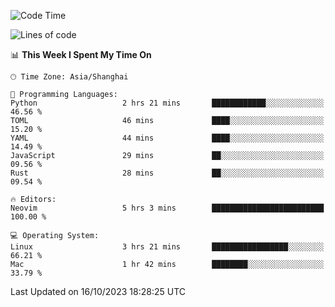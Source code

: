 <!--START_SECTION:waka-->
![Code Time](http://img.shields.io/badge/Code%20Time-1%2C634%20hrs%2016%20mins-blue)

![Lines of code](https://img.shields.io/badge/From%20Hello%20World%20I%27ve%20Written-287.6%20thousand%20lines%20of%20code-blue)

📊 **This Week I Spent My Time On** 

```text
🕑︎ Time Zone: Asia/Shanghai

💬 Programming Languages: 
Python                   2 hrs 21 mins       ████████████░░░░░░░░░░░░░   46.56 % 
TOML                     46 mins             ████░░░░░░░░░░░░░░░░░░░░░   15.20 % 
YAML                     44 mins             ████░░░░░░░░░░░░░░░░░░░░░   14.49 % 
JavaScript               29 mins             ██░░░░░░░░░░░░░░░░░░░░░░░   09.56 % 
Rust                     28 mins             ██░░░░░░░░░░░░░░░░░░░░░░░   09.54 % 

🔥 Editors: 
Neovim                   5 hrs 3 mins        █████████████████████████   100.00 % 

💻 Operating System: 
Linux                    3 hrs 21 mins       █████████████████░░░░░░░░   66.21 % 
Mac                      1 hr 42 mins        ████████░░░░░░░░░░░░░░░░░   33.79 % 
```


 Last Updated on 16/10/2023 18:28:25 UTC
<!--END_SECTION:waka-->
